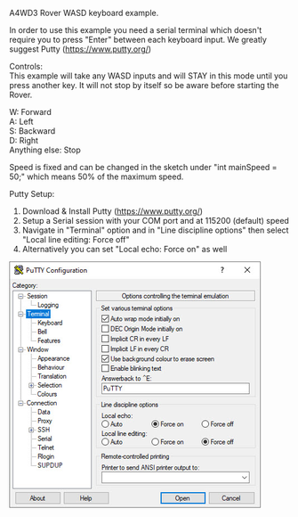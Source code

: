 A4WD3 Rover WASD keyboard example.

In order to use this example you need a serial terminal which doesn't require you to press "Enter" between each keyboard input.
We greatly suggest Putty (https://www.putty.org/)

Controls:<br/>
  This example will take any WASD inputs and will STAY in this mode until you press another key.
  It will not stop by itself so be aware before starting the Rover.
  
  W: Forward<br/>
  A: Left<br/>
  S: Backward<br/>
  D: Right<br/>
  Anything else: Stop<br/>

  Speed is fixed and can be changed in the sketch under "int mainSpeed = 50;" which means 50% of the maximum speed.<br/>

Putty Setup:
  1. Download & Install Putty (https://www.putty.org/)
  2. Setup a Serial session with your COM port and at 115200 (default) speed
  3. Navigate in "Terminal" option and in "Line discipline options" then select "Local line editing: Force off"
  4. Alternatively you can set "Local echo: Force on" as well

![Alt Text](https://github.com/Lynxmotion/Rovers/blob/master/A4WD3/A4WD3_WASD/PuttyConfiguration.jpg)
